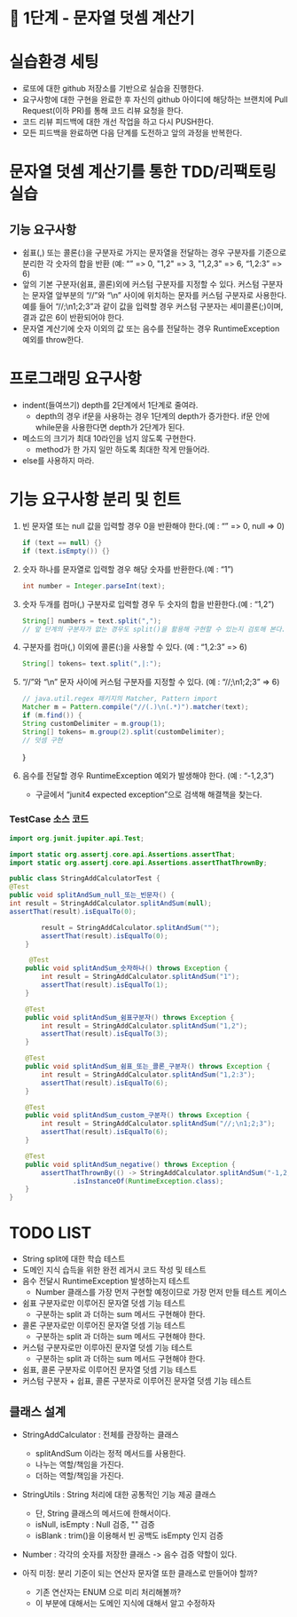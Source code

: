 # 🚀 1단계 - 문자열 덧셈 계산기 
# 실습환경 세팅
* 로또에 대한 github 저장소를 기반으로 실습을 진행한다.
* 요구사항에 대한 구현을 완료한 후 자신의 github 아이디에 해당하는 브랜치에 Pull Request(이하 PR)를 통해 코드 리뷰 요청을 한다.
* 코드 리뷰 피드백에 대한 개선 작업을 하고 다시 PUSH한다.
* 모든 피드백을 완료하면 다음 단계를 도전하고 앞의 과정을 반복한다.

# 문자열 덧셈 계산기를 통한 TDD/리팩토링 실습
## 기능 요구사항
* 쉼표(,) 또는 콜론(:)을 구분자로 가지는 문자열을 전달하는 경우 구분자를 기준으로 분리한 각 숫자의 합을 반환 (예: “” => 0, "1,2" => 3, "1,2,3" => 6, “1,2:3” => 6)
* 앞의 기본 구분자(쉼표, 콜론)외에 커스텀 구분자를 지정할 수 있다. 커스텀 구분자는 문자열 앞부분의 “//”와 “\n” 사이에 위치하는 문자를 커스텀 구분자로 사용한다. 예를 들어 “//;\n1;2;3”과 같이 값을 입력할 경우 커스텀 구분자는 세미콜론(;)이며, 결과 값은 6이 반환되어야 한다.
* 문자열 계산기에 숫자 이외의 값 또는 음수를 전달하는 경우 RuntimeException 예외를 throw한다.

# 프로그래밍 요구사항
* indent(들여쓰기) depth를 2단계에서 1단계로 줄여라.
  * depth의 경우 if문을 사용하는 경우 1단계의 depth가 증가한다. if문 안에 while문을 사용한다면 depth가 2단계가 된다.
* 메소드의 크기가 최대 10라인을 넘지 않도록 구현한다.
  * method가 한 가지 일만 하도록 최대한 작게 만들어라.
* else를 사용하지 마라.

# 기능 요구사항 분리 및 힌트
1. 빈 문자열 또는 null 값을 입력할 경우 0을 반환해야 한다.(예 : “” => 0, null => 0)
   ```java
   if (text == null) {}
   if (text.isEmpty()) {}
   ```
2. 숫자 하나를 문자열로 입력할 경우 해당 숫자를 반환한다.(예 : “1”)
    ```java   
    int number = Integer.parseInt(text);
    ```
3. 숫자 두개를 컴마(,) 구분자로 입력할 경우 두 숫자의 합을 반환한다.(예 : “1,2”)
   ```java
   String[] numbers = text.split(","); 
   // 앞 단계의 구분자가 없는 경우도 split()을 활용해 구현할 수 있는지 검토해 본다.
   ```   

4. 구분자를 컴마(,) 이외에 콜론(:)을 사용할 수 있다. (예 : “1,2:3” => 6)
   ```java
   String[] tokens= text.split(",|:");
   ```
5. “//”와 “\n” 문자 사이에 커스텀 구분자를 지정할 수 있다. (예 : “//;\n1;2;3” => 6)
   ```java
   // java.util.regex 패키지의 Matcher, Pattern import
   Matcher m = Pattern.compile("//(.)\n(.*)").matcher(text);
   if (m.find()) {
   String customDelimiter = m.group(1);
   String[] tokens= m.group(2).split(customDelimiter);
   // 덧셈 구현
   ```
   }
6. 음수를 전달할 경우 RuntimeException 예외가 발생해야 한다. (예 : “-1,2,3”)
   * 구글에서 “junit4 expected exception”으로 검색해 해결책을 찾는다.

### TestCase 소스 코드
```java
import org.junit.jupiter.api.Test;

import static org.assertj.core.api.Assertions.assertThat;
import static org.assertj.core.api.Assertions.assertThatThrownBy;

public class StringAddCalculatorTest {
@Test
public void splitAndSum_null_또는_빈문자() {
int result = StringAddCalculator.splitAndSum(null);
assertThat(result).isEqualTo(0);

        result = StringAddCalculator.splitAndSum("");
        assertThat(result).isEqualTo(0);
    }

     @Test
    public void splitAndSum_숫자하나() throws Exception {
        int result = StringAddCalculator.splitAndSum("1");
        assertThat(result).isEqualTo(1);
    }

    @Test
    public void splitAndSum_쉼표구분자() throws Exception {
        int result = StringAddCalculator.splitAndSum("1,2");
        assertThat(result).isEqualTo(3);
    }

    @Test
    public void splitAndSum_쉼표_또는_콜론_구분자() throws Exception {
        int result = StringAddCalculator.splitAndSum("1,2:3");
        assertThat(result).isEqualTo(6);
    }

    @Test
    public void splitAndSum_custom_구분자() throws Exception {
        int result = StringAddCalculator.splitAndSum("//;\n1;2;3");
        assertThat(result).isEqualTo(6);
    }

    @Test
    public void splitAndSum_negative() throws Exception {
        assertThatThrownBy(() -> StringAddCalculator.splitAndSum("-1,2,3"))
                .isInstanceOf(RuntimeException.class);
    }
}
```
      
# TODO LIST       
* String split에 대한 학습 테스트      
* 도메인 지식 습득을 위한 완전 레거시 코드 작성 및 테스트          
* 음수 전달시 RuntimeException 발생하는지 테스트 
  * Number 클래스를 가장 먼저 구현할 예정이므로 가장 먼저 만들 테스트 케이스 
* 쉼표 구분자로만 이루어진 문자열 덧셈 기능 테스트
  * 구분하는 split 과 더하는 sum 메서드 구현해야 한다.   
* 콜론 구분자로만 이루어진 문자열 덧셈 기능 테스트
  * 구분하는 split 과 더하는 sum 메서드 구현해야 한다.
* 커스텀 구분자로만 이루아진 문자열 덧셈 기능 테스트 
  * 구분하는 split 과 더하는 sum 메서드 구현해야 한다.
* 쉼표, 콜론 구분자로 이루어진 문자열 덧셈 기능 테스트 
* 커스텀 구분자 + 쉽표, 콜론 구분자로 이루어진 문자열 덧셈 기능 테스트 
  
## 클래스 설계 
* StringAddCalculator : 전체를 관장하는 클래스    
    * splitAndSum 이라는 정적 메서드를 사용한다.
    * 나누는 역할/책임을 가진다. 
    * 더하는 역할/책임을 가진다.  
* StringUtils : String 처리에 대한 공통적인 기능 제공 클래스 
    * 단, String 클래스의 메서드에 한해서이다.
    * isNull, isEmpty : Null 검증, "" 검증
    * isBlank : trim()을 이용해서 빈 공백도 isEmpty 인지 검증
* Number : 각각의 숫자를 저장한 클래스 -> 음수 검증 약할이 있다.   

* 아직 미정: 분리 기준이 되는 연산자 문자열 또한 클래스로 만들어야 할까?  
    * 기존 연산자는 ENUM 으로 미리 처리해볼까?   
    * 이 부분에 대해서는 도메인 지식에 대해서 알고 수정하자  

